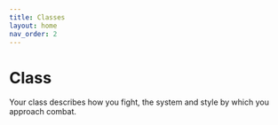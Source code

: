 ```yaml
---
title: Classes
layout: home
nav_order: 2
---
```


# Class
Your class describes how you fight, the system and style by which you approach combat.